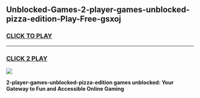 
## Unblocked-Games-2-player-games-unblocked-pizza-edition-Play-Free-gsxoj
<h3>
<a href="https://premium76.site?title=2-player-games-unblocked-pizza-edition&ref=10A">CLICK TO PLAY</a></h3>
<hr>

<h3>
<a href="https://premium76.site?title=2-player-games-unblocked-pizza-edition&ref=10A">CLICK 2 PLAY</a>
  
</h3>

<a href="https://premium76.site?title=2-player-games-unblocked-pizza-edition&ref=10A"><img src="https://clearcache.store/games.png"></a>


**2-player-games-unblocked-pizza-edition games unblocked: Your Gateway to Fun and Accessible Online Gaming**
